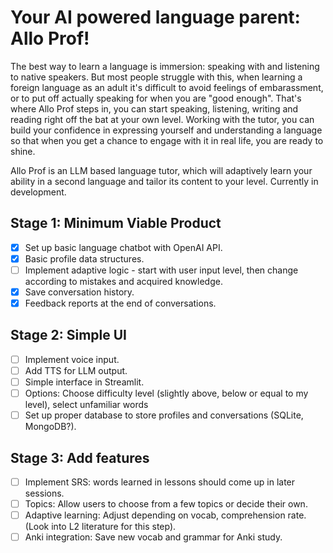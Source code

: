 # Your AI powered language parent: Allo Prof!

The best way to learn a language is immersion: speaking with and listening to native speakers. But most people struggle with this, when learning a foreign language as an adult it's difficult to avoid feelings of embarassment, or to put off actually speaking for when you are "good enough". That's where Allo Prof steps in, you can start speaking, listening, writing and reading right off the bat at your own level. Working with the tutor, you can build your confidence in expressing yourself and understanding a language so that when you get a chance to engage with it in real life, you are ready to shine. 

Allo Prof is an LLM based language tutor, which will adaptively learn your ability in a second language and tailor its content to your level. Currently in development.

## Stage 1: Minimum Viable Product

- [x] Set up basic language chatbot with OpenAI API. 
- [x] Basic profile data structures.
- [ ] Implement adaptive logic - start with user input level, then change according to mistakes and acquired knowledge.
- [x] Save conversation history.
- [x] Feedback reports at the end of conversations.

## Stage 2: Simple UI

- [ ] Implement voice input.
- [ ] Add TTS for LLM output.
- [ ] Simple interface in Streamlit.
- [ ] Options: Choose difficulty level (slightly above, below or equal to my level), select unfamiliar words
- [ ] Set up proper database to store profiles and conversations (SQLite, MongoDB?).

## Stage 3: Add features

- [ ] Implement SRS: words learned in lessons should come up in later sessions.
- [ ] Topics: Allow users to choose from a few topics or decide their own.
- [ ] Adaptive learning: Adjust depending on vocab, comprehension rate. (Look into L2 literature for this step).
- [ ] Anki integration: Save new vocab and grammar for Anki study.
